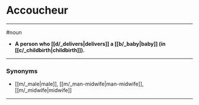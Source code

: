 # Accoucheur
---
#noun
- **A person who [[d/_delivers|delivers]] a [[b/_baby|baby]] (in [[c/_childbirth|childbirth]]).**
---
### Synonyms
- [[m/_male|male]], [[m/_man-midwife|man-midwife]], [[m/_midwife|midwife]]
---
